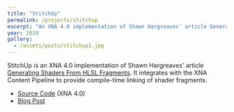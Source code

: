 ```yaml
---
title: "StitchUp"
permalink: /projects/stitchup
excerpt: "An XNA 4.0 implementation of Shawn Hargreaves' article Generating Shaders From HLSL Fragments."
year: 2010
gallery:
  - /assets/posts/stitchup1.jpg
---
```


StitchUp is an XNA 4.0 implementation of Shawn Hargreaves' article [Generating Shaders From HLSL Fragments](http://www.talula.demon.co.uk/hlsl_fragments/hlsl_fragments.html). It integrates with the XNA Content Pipeline to provide compile-time linking of shader fragments.

* [Source Code](https://github.com/tgjones/stitchup) (XNA 4.0)
* [Blog Post](/blog/archive/2010/11/13/introducing-stitchup-generating-shaders-from-hlsl-shader-fragments)